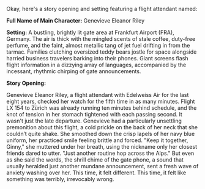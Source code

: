 Okay, here's a story opening and setting featuring a flight attendant named:

**Full Name of Main Character:** Genevieve Eleanor Riley

**Setting:** A bustling, brightly lit gate area at Frankfurt Airport (FRA), Germany. The air is thick with the mingled scents of stale coffee, duty-free perfume, and the faint, almost metallic tang of jet fuel drifting in from the tarmac.  Families clutching oversized teddy bears jostle for space alongside harried business travelers barking into their phones.  Giant screens flash flight information in a dizzying array of languages, accompanied by the incessant, rhythmic chirping of gate announcements.

**Story Opening:**

Genevieve Eleanor Riley, a flight attendant with Edelweiss Air for the last eight years, checked her watch for the fifth time in as many minutes.  Flight LX 154 to Zürich was already running ten minutes behind schedule, and the knot of tension in her stomach tightened with each passing second. It wasn't just the late departure.  Genevieve had a particularly unsettling premonition about this flight, a cold prickle on the back of her neck that she couldn’t quite shake.  She smoothed down the crisp lapels of her navy blue uniform, her practiced smile feeling brittle and forced.  "Keep it together, Ginny," she muttered under her breath, using the nickname only her closest friends dared to utter.  "Just another routine hop across the Alps."  But even as she said the words, the shrill chime of the gate phone, a sound that usually heralded just another mundane announcement, sent a fresh wave of anxiety washing over her. This time, it felt different. This time, it felt like something was terribly, irrevocably wrong.
